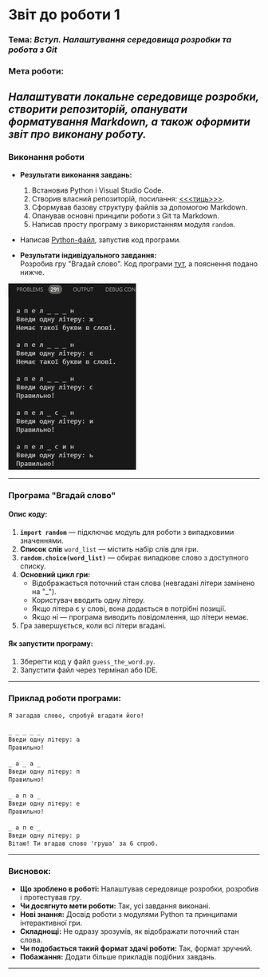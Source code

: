 # Звіт до роботи 1  

### Тема: _Вступ. Налаштування середовища розробки та робота з Git_  

### Мета роботи:  
_Налаштувати локальне середовище розробки, створити репозиторій, опанувати форматування Markdown, а також оформити звіт про виконану роботу._  
---  

### Виконання роботи  

* **Результати виконання завдань:**  
    1. Встановив Python і Visual Studio Code.  
    2. Створив власний репозиторій, посилання: [<<<тиць>>>](https://github.com/Taras1Thrytsiv2023?tab=repositories).  
    3. Сформував базову структуру файлів за допомогою Markdown.  
    4. Опанував основні принципи роботи з Git та Markdown.  
    5. Написав просту програму з використанням модуля `random`.  

* Написав [Python-файл](lab), запустив код програми. 

* **Результати індивідуального завдання:**  
Розробив гру "Вгадай слово". Код програми [тут](lab_1.2.py), а пояснення подано нижче.  

![](вг.png)

---  

### Програма "Вгадай слово"  

#### Опис коду:  
1. **`import random`** — підключає модуль для роботи з випадковими значеннями.  
2. **Список слів** `word_list` — містить набір слів для гри.  
3. **`random.choice(word_list)`** — обирає випадкове слово з доступного списку.  
4. **Основний цикл гри:**  
   * Відображається поточний стан слова (невгадані літери замінено на "_").  
   * Користувач вводить одну літеру.  
   * Якщо літера є у слові, вона додається в потрібні позиції.  
   * Якщо ні — програма виводить повідомлення, що літери немає.  
5. Гра завершується, коли всі літери вгадані.  

#### Як запустити програму:  
1. Зберегти код у файл `guess_the_word.py`.  
2. Запустити файл через термінал або IDE.  

---  

### Приклад роботи програми:  

```plaintext  
Я загадав слово, спробуй вгадати його!  

_ _ _ _ _  
Введи одну літеру: а  
Правильно!  

_ а _ а _  
Введи одну літеру: п  
Правильно!  

_ а п а _  
Введи одну літеру: е  
Правильно!  

_ а п е _  
Введи одну літеру: р  
Вітаю! Ти вгадав слово 'груша' за 6 спроб.  
```  

---  

### Висновок:  

- **Що зроблено в роботі:** Налаштував середовище розробки, розробив і протестував гру.  
- **Чи досягнуто мети роботи:** Так, усі завдання виконані.  
- **Нові знання:** Досвід роботи з модулями Python та принципами інтерактивної гри.  
- **Складнощі:** Не одразу зрозумів, як відображати поточний стан слова.  
- **Чи подобається такий формат здачі роботи:** Так, формат зручний.  
- **Побажання:** Додати більше прикладів подібних завдань.  

---  
